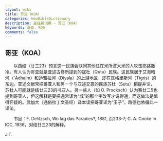 ```yaml
---
layout: wiki
title: 哥亚（KOA）
categories: NewBibleDictionary
description: 圣经新词典 - 哥亚（KOA）
keywords: 哥亚, KOA
comments: false
---
```


## 哥亚（KOA）

　　以西结（廿三23）预言这一民族会联同其他住在米所波大米的人攻击耶路撒冷。有人认为哥亚就是亚述古卷所提到的寇杜（Qutu）民族。这民族居于艾海暗河（`Adhaim）和迪雅拉河（Diyala）的上游地区，即在底格里斯河（Tigris）的东边。亚述文献常把哥亚人和另一个与亚述交恶的民族苏杜（Sutu）相提并论，苏杜人可能就是结廿三23的书亚人。另一些人（如 O. Procksch）认为赛廿二5也提到哥亚人，但这解释是要把通常译为“城”的那个字改写才说得通，而这做法是值得怀疑的。武加大〔通俗拉丁文圣经〕译本误把哥亚译为“王子”，路德也依循此一译法。

　　书目：F. Delitzsch, Wo lag das Paradies?, 1881, 页233-7; G. A. Cooke in ICC, 1936，对结廿三23的解释。

J.T.








